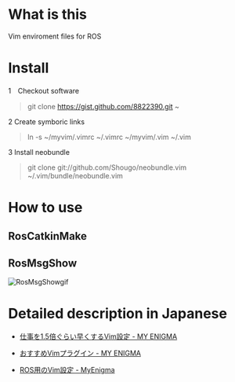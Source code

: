 # What is this

Vim enviroment files for ROS 

# Install

1　Checkout software

> git clone https://gist.github.com/8822390.git ~

2 Create symboric links

> ln -s ~/myvim/.vimrc ~/.vimrc ~/myvim/.vim ~/.vim

3 Install neobundle

> git clone git://github.com/Shougo/neobundle.vim ~/.vim/bundle/neobundle.vim

# How to use


## RosCatkinMake


## RosMsgShow

![RosMsgShowgif](http://f.st-hatena.com/images/fotolife/m/meison_amsl/20150608/20150608224238.gif?1433770958)



# Detailed description in Japanese

* [仕事を1.5倍ぐらい早くするVim設定 - MY ENIGMA](http://d.hatena.ne.jp/meison_amsl/20120403/1333452345)

* [おすすめVimプラグイン - MY ENIGMA](http://d.hatena.ne.jp/meison_amsl/20141219)

* [ROS用のVim設定 - MyEnigma](http://myenigma.hatenablog.com/entry/20141129/1417248480)


